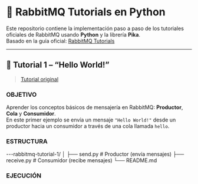 # 🐇 RabbitMQ Tutorials en Python

Este repositorio contiene la implementación paso a paso de los tutoriales oficiales de RabbitMQ usando **Python** y la librería **Pika**.  
Basado en la guía oficial: [RabbitMQ Tutorials](https://www.rabbitmq.com/getstarted.html)

---

## 📘 Tutorial 1 – “Hello World!”

> [Tutorial original](https://www.rabbitmq.com/tutorials/tutorial-one-python)

### OBJETIVO
Aprender los conceptos básicos de mensajería en RabbitMQ: **Productor**, **Cola** y **Consumidor**.  
En este primer ejemplo se envía un mensaje `"Hello World!"` desde un productor hacia un consumidor a través de una cola llamada `hello`.

### ESTRUCTURA

---rabbitmq-tutorial-1/
│
├── send.py        # Productor (envía mensajes)
├── receive.py     # Consumidor (recibe mensajes)
└── README.md

### EJECUCIÓN


